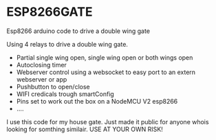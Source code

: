 # ESP8266GATE
Esp8266 arduino code to drive a double wing gate

Using 4 relays to drive a double wing gate.

* Partial single wing open, single wing open or both wings open
* Autoclosing timer
* Webserver control using a websocket to easy port to an extern webserver or app
* Pushbutton to open/close 
* WIFI credicals trough smartConfig 
* Pins set to work out the box on a NodeMCU V2 esp8266
* ....

I use this code for my house gate. Just made it public for anyone whois looking for somthing similair.
USE AT YOUR OWN RISK!
